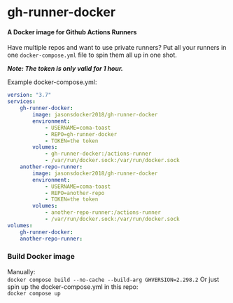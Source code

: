 # gh-runner-docker

#### A Docker image for Github Actions Runners

Have multiple repos and want to use private runners? Put all your runners in one `docker-compose.yml` file to spin them all up in one shot.

**_Note: The token is only valid for 1 hour._**

Example docker-compose.yml:

```yaml
version: "3.7"
services:
    gh-runner-docker:
        image: jasonsdocker2018/gh-runner-docker
        environment:
            - USERNAME=coma-toast
            - REPO=gh-runner-docker
            - TOKEN=the token
        volumes:
            - gh-runner-docker:/actions-runner
            - /var/run/docker.sock:/var/run/docker.sock
    another-repo-runner:
        image: jasonsdocker2018/gh-runner-docker
        environment:
            - USERNAME=coma-toast
            - REPO=another-repo
            - TOKEN=the token
        volumes:
            - another-repo-runner:/actions-runner
            - /var/run/docker.sock:/var/run/docker.sock
volumes:
    gh-runner-docker:
    another-repo-runner:
```

### Build Docker image

Manually:  
`docker compose build --no-cache --build-arg GHVERSION=2.298.2`
Or just spin up the docker-compose.yml in this repo:  
`docker compose up`
